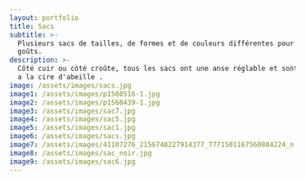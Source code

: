 ```yaml
---
layout: portfolio
title: Sacs
subtitle: >-
  Plusieurs sacs de tailles, de formes et de couleurs différentes pour tous les
  goûts.
description: >-
  Côté cuir ou côté croûte, tous les sacs ont une anse réglable et sont nourris
  a la cire d'abeille .
image: /assets/images/sacs.jpg
image1: /assets/images/p1560516-1.jpg
image2: /assets/images/p1560439-1.jpg
image3: /assets/images/sac7.jpg
image4: /assets/images/sac5.jpg
image5: /assets/images/sac1.jpg
image6: /assets/images/sacs.jpg
image7: /assets/images/41107276_2156748227914377_7771501167560884224_n.jpg
image8: /assets/images/sac_noir.jpg
image9: /assets/images/sac6.jpg
---
```


